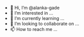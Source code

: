 - 👋 Hi, I’m @alanka-gade
- 👀 I’m interested in ...
- 🌱 I’m currently learning ...
- 💞️ I’m looking to collaborate on ...
- 📫 How to reach me ...

<!---
alanka-gade/alanka-gade is a ✨ special ✨ repository because its `README.md` (this file) appears on your GitHub profile.
You can click the Preview link to take a look at your changes.
--->
